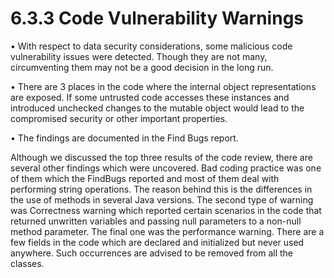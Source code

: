 # 6.3.3  Code Vulnerability Warnings

•          With respect to data security considerations, some malicious code vulnerability issues were detected. Though they are not many, circumventing them may not be a good decision in the long run.

•          There are 3 places in the code where the internal object representations are exposed. If some untrusted code accesses these instances and introduced unchecked changes to the mutable object would lead to the compromised security or other important properties.

•          The findings are documented in the Find Bugs report.

Although we discussed the top three results of the code review, there are several other findings which were uncovered. Bad coding practice was one of them which the FindBugs reported and most of them deal with performing string operations. The reason behind this is the differences in the use of methods in several Java versions. The second type of warning was Correctness warning which reported certain scenarios in the code that returned unwritten variables and passing null parameters to a non-null method parameter. The final one was the performance warning. There are a few fields in the code which are declared and initialized but never used anywhere. Such occurrences are advised to be removed from all the classes.

